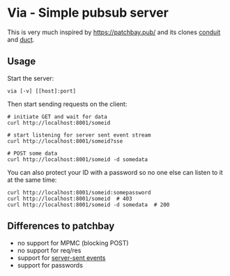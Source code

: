# Via - Simple pubsub server

This is very much inspired by <https://patchbay.pub/> and its clones
[conduit](https://github.com/prologic/conduit) and
[duct](https://github.com/schollz/duct).


## Usage

Start the server:

	via [-v] [[host]:port]

Then start sending requests on the client:

	# initiate GET and wait for data
	curl http://localhost:8001/someid

	# start listening for server sent event stream
	curl http://localhost:8001/someid?sse

	# POST some data
	curl http://localhost:8001/someid -d somedata

You can also protect your ID with a password so no one else can listen to
it at the same time:

	curl http://localhost:8001/someid:somepassword
	curl http://localhost:8001/someid  # 403
	curl http://localhost:8001/someid -d somedata  # 200


## Differences to patchbay

-	no support for MPMC (blocking POST)
-	no support for req/res
-	support for [server-sent events](https://developer.mozilla.org/en-US/docs/Web/API/Server-sent_events)
-	support for passwords
